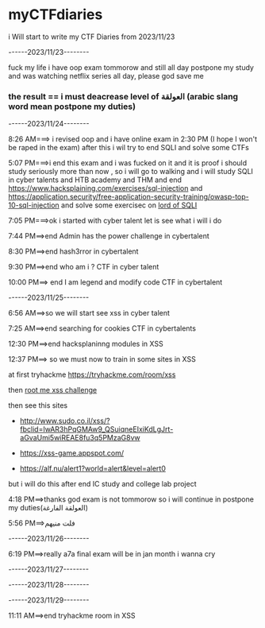 # myCTFdiaries
i Will start to write my CTF Diaries from 2023/11/23

------2023/11/23--------

fuck my life i have oop exam tommorow and still all day postpone my study and was watching netflix series all day, please god save me
### the result == i must deacrease level of العولقة (arabic slang word mean postpone my duties)

------2023/11/24--------

8:26 AM===> i revised oop and i have online exam in 2:30 PM (I hope I won't be raped in the exam) after this i wil try to end SQLI and solve some CTFs

5:07 PM===>i end this exam and i was fucked on it and it is proof i should study seriously more than now , so i will go to walking and i will study SQLI in cyber talents and HTB academy and THM and end https://www.hacksplaining.com/exercises/sql-injection
and https://application.security/free-application-security-training/owasp-top-10-sql-injection and solve some exercisec on [lord of SQLI](https://los.rubiya.kr/)

7:05 PM===>ok i started with cyber talent let is see what i will i do

7:44 PM==>end Admin has the power challenge in cybertalent

8:30 PM==>end hash3rror in cybertalent

9:30 PM==>end who am i ? CTF in cyber talent

10:00 PM==> end I am legend and modify code CTF in cybertalent

------2023/11/25--------

6:56 AM==>so we will start see xss in cyber talent

7:25 AM==>end searching for cookies CTF in cybertalents

12:30 PM==>end hacksplaninng modules in XSS

12:37 PM==> so we must now to train in some sites in XSS

at first tryhackme https://tryhackme.com/room/xss

then [root me xss challenge](https://www.root-me.org/en/Challenges/Web-Client/)

then see this sites 

- http://www.sudo.co.il/xss/?fbclid=IwAR3hPqGMAw9_QSuiqneEIxiKdLgJrt-aGvaUmi5wiREAE8fu3q5PMzaG8vw

- https://xss-game.appspot.com/

- https://alf.nu/alert1?world=alert&level=alert0

but i will do this after end IC study and college lab project

4:18 PM==>thanks god exam is not tommorow so i will continue in postpone my duties(العولقة الفارغة)

5:56 PM==>فلت منيهم

------2023/11/26--------

6:19 PM==>really a7a final exam will be in jan month i wanna cry

------2023/11/27--------

------2023/11/28--------

------2023/11/29--------

11:11 AM==>end tryhackme room in XSS
